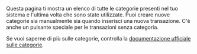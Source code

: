 Questa pagina ti mostra un elenco di tutte le categorie presenti nel tuo sistema e l'ultima volta che sono state utilizzate. Puoi creare nuove categorie sia manualmente sia quando inserisci una nuova transazione. C'è anche un pulsante speciale per le transazioni senza categoria.

Se vuoi saperne di più sulle categorie, controlla la [documentazione ufficiale sulle categorie](https://docs.firefly-iii.org/concepts/categories).